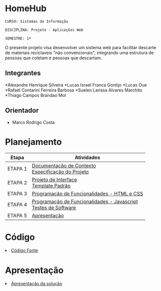 # HomeHub

`CURSO: Sistemas de Informação`

`DISCIPLINA: Projeto - Aplicações Web`

`SEMESTRE: 1º`

O presente projeto visa desenvolver um sistema web para facilitar descarte de materiais reciclaveis "não convencionais", integrando uma estrutura de pessoas que coletam e pessoas que descartam. 

## Integrantes

*Alexandre Henrique Silveira
*Lucas Israel Franca Gontijo
*Lucas Oue
*Rafael Contarini Ferreira Barbosa
*Suelen Larissa Alvares Marchito
*Thiago Campos Brandao Mol




## Orientador

* Marco Rodrigo Costa

# Planejamento

| Etapa         | Atividades |
|  :----:   | ----------- |
| ETAPA 1         |[Documentação de Contexto](docs/context.md) <br> [Especificação do Projeto](docs/especification.md) |
| ETAPA 2         |[Projeto de Interface](docs/interface.md) <br> [Template Padrão](docs/template.md) |
| ETAPA 3         |[Programação de Funcionalidades - HTML e CSS](docs/development.md) |
| ETAPA 4        |[Programação de Funcionalidades - Javascript](docs/development.md) <br> [Testes de Software ](docs/tests.md) |
| ETAPA 5         | [Apresentação](presentation/README.md) |

# Código

<li><a href="src/README.md"> Código Fonte</a></li>

# Apresentação

<li><a href="presentation/README.md"> Apresentação da solução</a></li>
